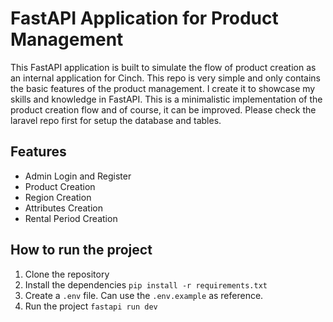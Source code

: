 # FastAPI Application for Product Management

This FastAPI application is built to simulate the flow of product creation as an internal application for Cinch.
This repo is very simple and only contains the basic features of the product management. I create it to showcase my skills and knowledge in FastAPI.
This is a minimalistic implementation of the product creation flow and of course, it can be improved.
Please check the laravel repo first for setup the database and tables.

## Features

- Admin Login and Register
- Product Creation
- Region Creation
- Attributes Creation
- Rental Period Creation

## How to run the project

1. Clone the repository
2. Install the dependencies `pip install -r requirements.txt`
3. Create a `.env` file. Can use the `.env.example` as reference.
4. Run the project `fastapi run dev`
